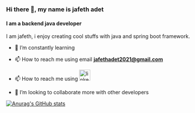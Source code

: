 
### Hi there 👋, my name is jafeth adet
#### I am a backend java  developer
I am jafeth, i enjoy creating cool stuffs with java and spring boot framework.

- 🌱 I’m constantly learning

- 📫 How to reach me using email **jafethadet2021@gmail.com**
  
- 📫 How to reach me using  [<img src='https://cdn.jsdelivr.net/npm/simple-icons@3.0.1/icons/linkedin.svg' alt='linkedin' height='30'>](https://www.linkedin.com/in/jafeth-adet-382200253/) 

- 👯 I’m looking to collaborate more with other developers 


[![Anurag's GitHub stats](https://github-readme-stats.vercel.app/api?username=jafeth001)](https://github.com/anuraghazra/github-readme-stats)

